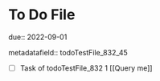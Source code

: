 # To Do File

due:: 2022-09-01

metadatafield:: todoTestFile_832_45

- [ ] Task of todoTestFile_832 1 [[Query me]]
